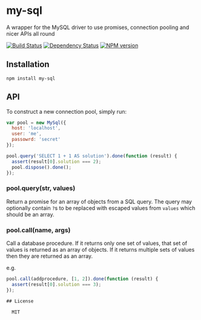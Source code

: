 # my-sql

A wrapper for the MySQL driver to use promises, connection pooling and nicer APIs all round

[![Build Status](https://travis-ci.org/ForbesLindesay/my-sql.png?branch=master)](https://travis-ci.org/ForbesLindesay/my-sql)
[![Dependency Status](https://gemnasium.com/ForbesLindesay/my-sql.png)](https://gemnasium.com/ForbesLindesay/my-sql)
[![NPM version](https://badge.fury.io/js/my-sql.png)](http://badge.fury.io/js/my-sql)

## Installation

    npm install my-sql

## API

To construct a new connection pool, simply run:

```js
var pool = new MySql({
  host: 'localhost',
  user: 'me',
  passowrd: 'secret'
});

pool.query('SELECT 1 + 1 AS solution').done(function (result) {
  assert(result[0].solution === 2);
  pool.dispose().done();
});
```

### pool.query(str, values)

Return a promise for an array of objects from a SQL query.  The query may optionally contain `?`s to be replaced with escaped values from `values` which should be an array.

### pool.call(name, args)

Call a database procedure.  If it returns only one set of values, that set of values is returned as an array of objects.  If it returns multiple sets of values then they are returned as an array.

e.g.

```js
pool.call(addprocedure, [1, 2]).done(function (result) {
  assert(result[0].solution === 3);
});

## License

  MIT